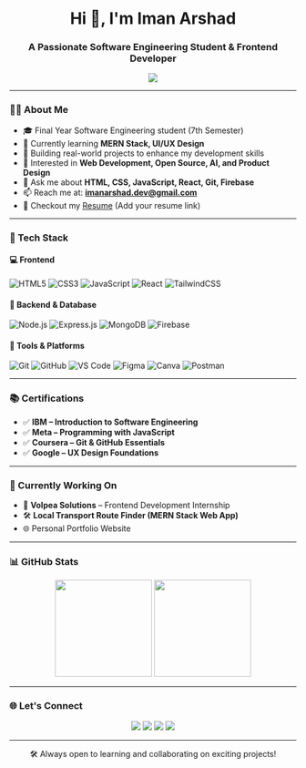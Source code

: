 <h1 align="center">Hi 👋, I'm Iman Arshad</h1>
<h3 align="center">A Passionate Software Engineering Student & Frontend Developer</h3>

<p align="center">
  <img src="https://readme-typing-svg.herokuapp.com?color=00bfff&lines=Full+Stack+Web+Developer;Learning+by+Doing;Open+Source+Enthusiast;Lifelong+Learner" />
</p>

---

### 👩‍💻 About Me

- 🎓 Final Year Software Engineering student (7th Semester)
- 🌱 Currently learning **MERN Stack,  UI/UX Design**
- 🚀 Building real-world projects to enhance my development skills
- 🧠 Interested in **Web Development, Open Source, AI, and Product Design**
- 💬 Ask me about **HTML, CSS, JavaScript, React, Git, Firebase**
- 📫 Reach me at: **imanarshad.dev@gmail.com**
- 📄 Checkout my [Resume](#) (Add your resume link)

---

### 🚀 Tech Stack

#### 💻 Frontend
![HTML5](https://img.shields.io/badge/-HTML5-E34F26?style=flat&logo=html5&logoColor=white)
![CSS3](https://img.shields.io/badge/-CSS3-1572B6?style=flat&logo=css3)
![JavaScript](https://img.shields.io/badge/-JavaScript-F7DF1E?style=flat&logo=javascript&logoColor=black)
![React](https://img.shields.io/badge/-React-61DAFB?style=flat&logo=react&logoColor=black)
![TailwindCSS](https://img.shields.io/badge/-TailwindCSS-38B2AC?style=flat&logo=tailwind-css&logoColor=white)

#### 🧩 Backend & Database
![Node.js](https://img.shields.io/badge/-Node.js-339933?style=flat&logo=node.js&logoColor=white)
![Express.js](https://img.shields.io/badge/-Express.js-000000?style=flat&logo=express&logoColor=white)
![MongoDB](https://img.shields.io/badge/-MongoDB-47A248?style=flat&logo=mongodb&logoColor=white)
![Firebase](https://img.shields.io/badge/-Firebase-FFCA28?style=flat&logo=firebase&logoColor=black)

#### 🧰 Tools & Platforms
![Git](https://img.shields.io/badge/-Git-F05032?style=flat&logo=git&logoColor=white)
![GitHub](https://img.shields.io/badge/-GitHub-181717?style=flat&logo=github)
![VS Code](https://img.shields.io/badge/-VSCode-007ACC?style=flat&logo=visual-studio-code)
![Figma](https://img.shields.io/badge/-Figma-F24E1E?style=flat&logo=figma&logoColor=white)
![Canva](https://img.shields.io/badge/-Canva-00C4CC?style=flat&logo=canva&logoColor=white)
![Postman](https://img.shields.io/badge/-Postman-FF6C37?style=flat&logo=postman&logoColor=white)

---

### 📚 Certifications
- ✅ **IBM – Introduction to Software Engineering**
- ✅ **Meta – Programming with JavaScript**
- ✅ **Coursera – Git & GitHub Essentials**
- ✅ **Google – UX Design Foundations**

---

### 💼 Currently Working On
- 🎯 **Volpea Solutions** – Frontend Development Internship
- 🛠 **Local Transport Route Finder (MERN Stack Web App)**
- 🌐 Personal Portfolio Website

---

### 📊 GitHub Stats

<p align="center">
  <img src="https://github-readme-stats.vercel.app/api?username=imanarshad&show_icons=true&theme=react" height="170" />
  <img src="https://github-readme-stats.vercel.app/api/top-langs/?username=imanarshad&layout=compact&theme=react" height="170" />
</p>

---

### 🌐 Let's Connect

<p align="center">
  <a href="https://linkedin.com/in/your-linkedin" target="_blank"><img src="https://img.shields.io/badge/-LinkedIn-0A66C2?style=flat&logo=linkedin&logoColor=white" /></a>
  <a href="mailto:imanarshad.dev@gmail.com"><img src="https://img.shields.io/badge/-Email-D14836?style=flat&logo=gmail&logoColor=white" /></a>
  <a href="https://github.com/imanarshad"><img src="https://img.shields.io/badge/-GitHub-000000?style=flat&logo=github&logoColor=white" /></a>
  <a href="https://your-portfolio-link.com"><img src="https://img.shields.io/badge/-Portfolio-FF5722?style=flat&logo=web&logoColor=white" /></a>
</p>

---

<p align="center">
  🛠️ Always open to learning and collaborating on exciting projects!
</p>
